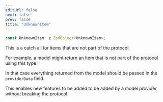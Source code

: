 ```yaml
---
editUrl: false
next: false
prev: false
title: "UnknownItem"
---
```


```ts
const UnknownItem: z.ZodObject<UnknownItem>;
```

This is a catch all for items that are not part of the protocol.

For example, a model might return an item that is not part of the protocol using this type.

In that case everything returned from the model should be passed in the `providerData` field.

This enables new features to be added to be added by a model provider without breaking the protocol.
